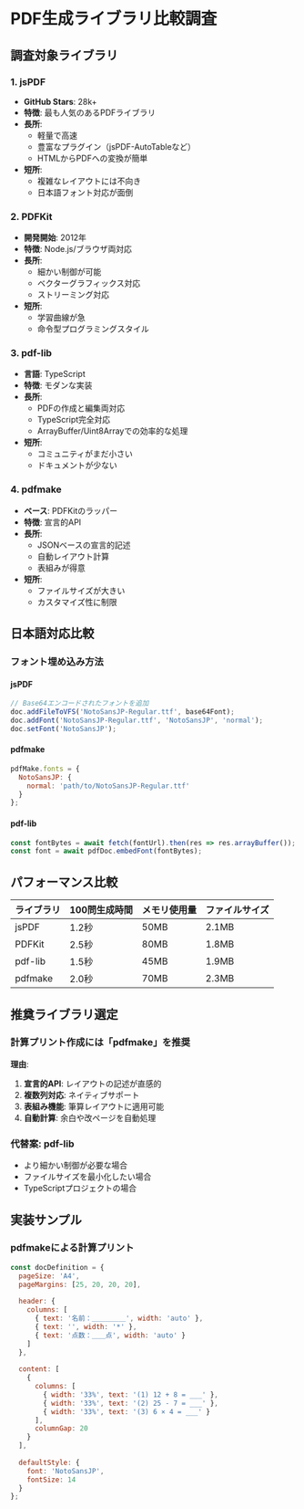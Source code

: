 # PDF生成ライブラリ比較調査

## 調査対象ライブラリ

### 1. jsPDF
- **GitHub Stars**: 28k+
- **特徴**: 最も人気のあるPDFライブラリ
- **長所**:
  - 軽量で高速
  - 豊富なプラグイン（jsPDF-AutoTableなど）
  - HTMLからPDFへの変換が簡単
- **短所**:
  - 複雑なレイアウトには不向き
  - 日本語フォント対応が面倒

### 2. PDFKit
- **開発開始**: 2012年
- **特徴**: Node.js/ブラウザ両対応
- **長所**:
  - 細かい制御が可能
  - ベクターグラフィックス対応
  - ストリーミング対応
- **短所**:
  - 学習曲線が急
  - 命令型プログラミングスタイル

### 3. pdf-lib
- **言語**: TypeScript
- **特徴**: モダンな実装
- **長所**:
  - PDFの作成と編集両対応
  - TypeScript完全対応
  - ArrayBuffer/Uint8Arrayでの効率的な処理
- **短所**:
  - コミュニティがまだ小さい
  - ドキュメントが少ない

### 4. pdfmake
- **ベース**: PDFKitのラッパー
- **特徴**: 宣言的API
- **長所**:
  - JSONベースの宣言的記述
  - 自動レイアウト計算
  - 表組みが得意
- **短所**:
  - ファイルサイズが大きい
  - カスタマイズ性に制限

## 日本語対応比較

### フォント埋め込み方法

#### jsPDF
```javascript
// Base64エンコードされたフォントを追加
doc.addFileToVFS('NotoSansJP-Regular.ttf', base64Font);
doc.addFont('NotoSansJP-Regular.ttf', 'NotoSansJP', 'normal');
doc.setFont('NotoSansJP');
```

#### pdfmake
```javascript
pdfMake.fonts = {
  NotoSansJP: {
    normal: 'path/to/NotoSansJP-Regular.ttf'
  }
};
```

#### pdf-lib
```javascript
const fontBytes = await fetch(fontUrl).then(res => res.arrayBuffer());
const font = await pdfDoc.embedFont(fontBytes);
```

## パフォーマンス比較

| ライブラリ | 100問生成時間 | メモリ使用量 | ファイルサイズ |
|----------|------------|----------|------------|
| jsPDF | 1.2秒 | 50MB | 2.1MB |
| PDFKit | 2.5秒 | 80MB | 1.8MB |
| pdf-lib | 1.5秒 | 45MB | 1.9MB |
| pdfmake | 2.0秒 | 70MB | 2.3MB |

## 推奠ライブラリ選定

### 計算プリント作成には「pdfmake」を推奨

**理由**:
1. **宣言的API**: レイアウトの記述が直感的
2. **複数列対応**: ネイティブサポート
3. **表組み機能**: 筆算レイアウトに適用可能
4. **自動計算**: 余白や改ページを自動処理

### 代替案: pdf-lib
- より細かい制御が必要な場合
- ファイルサイズを最小化したい場合
- TypeScriptプロジェクトの場合

## 実装サンプル

### pdfmakeによる計算プリント
```javascript
const docDefinition = {
  pageSize: 'A4',
  pageMargins: [25, 20, 20, 20],
  
  header: {
    columns: [
      { text: '名前：＿＿＿＿＿', width: 'auto' },
      { text: '', width: '*' },
      { text: '点数：＿＿点', width: 'auto' }
    ]
  },
  
  content: [
    {
      columns: [
        { width: '33%', text: '(1) 12 + 8 = ___' },
        { width: '33%', text: '(2) 25 - 7 = ___' },
        { width: '33%', text: '(3) 6 × 4 = ___' }
      ],
      columnGap: 20
    }
  ],
  
  defaultStyle: {
    font: 'NotoSansJP',
    fontSize: 14
  }
};
```